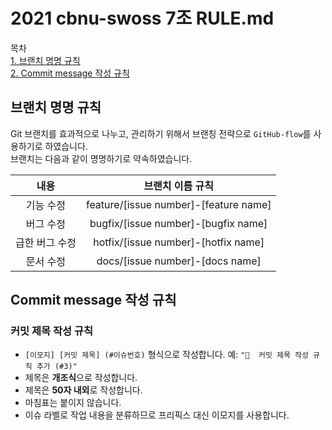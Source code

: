 # 2021 cbnu-swoss 7조 RULE.md

목차  
[1. 브랜치 명명 규칙](#브랜치-명명-규칙)  
[2. Commit message 작성 규칙](#Commit-message-작성-규칙)



## 브랜치 명명 규칙
Git 브랜치를 효과적으로 나누고, 관리하기 위해서 브랜칭 전략으로 `GitHub-flow`를 사용하기로 하였습니다.  
브랜치는 다음과 같이 명명하기로 약속하였습니다.   

|내용|브랜치 이름 규칙|   
| :-: | :-: |   
|기능 수정|feature/[issue number]-[feature name]|   
|버그 수정|bugfix/[issue number]-[bugfix name]|   
|급한 버그 수정|hotfix/[issue number]-[hotfix name]|   
|문서 수정|docs/[issue number]-[docs name]  

## Commit message 작성 규칙

### 커밋 제목 작성 규칙

- `[이모지] [커밋 제목] (#이슈번호)` 형식으로 작성합니다. 예: `"📖  커밋 제목 작성 규칙 추가 (#3)"`
- 제목은 **개조식**으로 작성합니다.
- 제목은 **50자 내외**로 작성합니다.
- 마침표는 붙이지 않습니다.
- 이슈 라벨로 작업 내용을 분류하므로 프리픽스 대신 이모지를 사용합니다.
